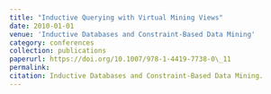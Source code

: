 ```yaml
---
title: "Inductive Querying with Virtual Mining Views"
date: 2010-01-01
venue: 'Inductive Databases and Constraint-Based Data Mining'
category: conferences
collection: publications
paperurl: https://doi.org/10.1007/978-1-4419-7738-0\_11
permalink: 
citation: Inductive Databases and Constraint-Based Data Mining.
---
```

